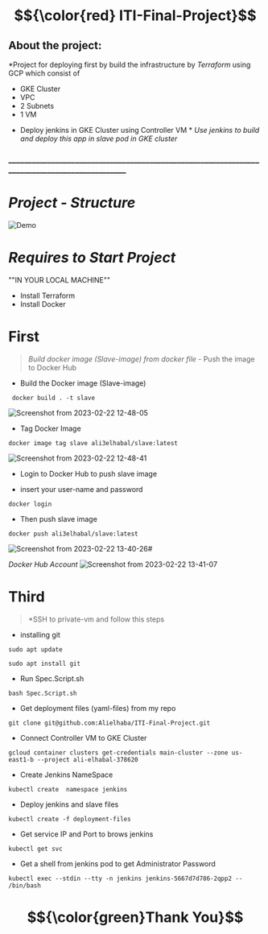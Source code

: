 # $${\color{red} ITI-Final-Project}$$
## About the project:
*Project for deploying  first by build the infrastructure by *Terraform* using GCP which consist of
- GKE Cluster
- VPC
- 2 Subnets 
- 1 VM
* Deploy jenkins in GKE Cluster using Controller VM *
*Use jenkins to build and deploy this app in slave pod in GKE cluster* 

###                ______________________________________________________________________________________________

# *Project - Structure*

![Demo](https://user-images.githubusercontent.com/118537759/220793624-86bbcd94-6980-4246-94af-476424471fbe.jpg)


# *Requires to Start Project*

""IN YOUR LOCAL MACHINE""
- Install Terraform
- Install Docker

# First
>*Build docker image (Slave-image) from docker file*  - Push the image to Docker Hub


* Build the Docker image  (Slave-image)
```
 docker build . -t slave
```
![Screenshot from 2023-02-22 12-48-05](https://user-images.githubusercontent.com/118537759/220793716-e76b0a28-c3fe-42bc-95c9-aa1f1a1b4848.png)
* Tag Docker Image 
```
docker image tag slave ali3elhabal/slave:latest
```
![Screenshot from 2023-02-22 12-48-41](https://user-images.githubusercontent.com/118537759/220793753-d68acc67-8d47-4f4c-bc4c-08fe3d6e784f.png)
* Login to Docker Hub to push slave image 
- insert your user-name and password
```
docker login
```
* Then push slave image
```
docker push ali3elhabal/slave:latest
```
![Screenshot from 2023-02-22 13-40-26](https://user-images.githubusercontent.com/118537759/220793779-546f8de8-af43-42d4-bd79-477581f57209.png)#

*Docker Hub Account*
![Screenshot from 2023-02-22 13-41-07](https://user-images.githubusercontent.com/118537759/220793790-69ba465b-779e-4178-a1f6-f7960ebc2e2c.png)


# Third
>*SSH to private-vm and follow this steps

* installing git
```
sudo apt update  
```
```
sudo apt install git  
```
* Run Spec.Script.sh
```
bash Spec.Script.sh
```

* Get deployment files (yaml-files) from my repo 
```
git clone git@github.com:Alielhaba/ITI-Final-Project.git
```

* Connect Controller VM to  GKE Cluster 
```
gcloud container clusters get-credentials main-cluster --zone us-east1-b --project ali-elhabal-378620
```
* Create Jenkins NameSpace
```
kubectl create  namespace jenkins
```
* Deploy jenkins and slave files 
```
kubectl create -f deployment-files
```

* Get service IP and Port to brows jenkins
```
kubectl get svc
```
* Get a shell from jenkins pod to get Administrator Password
```
kubectl exec --stdin --tty -n jenkins jenkins-5667d7d786-2qpp2 -- /bin/bash
```

# $${\color{green}Thank You}$$


